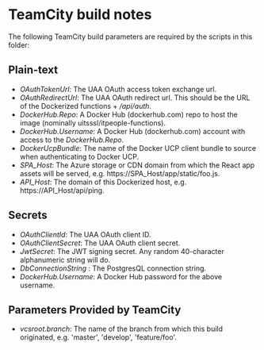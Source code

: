 # TeamCity build notes

The following TeamCity build parameters are required by the scripts in this folder:  

## Plain-text

* _OAuthTokenUrl_: The UAA OAuth access token exchange url.
* _OAuthRedirectUrl_: The UAA OAuth redirect url. This should be the URL of the Dockerized functions + _/api/auth_.
* _DockerHub.Repo_: A Docker Hub (dockerhub.com) repo to host the image (nominally uitsssl/itpeople-functions).
* _DockerHub.Username_: A Docker Hub (dockerhub.com) account with access to the _DockerHub.Repo_.
* _DockerUcpBundle_: The name of the Docker UCP client bundle to source when authenticating to Docker UCP.
* *SPA_Host*: The Azure storage or CDN domain from which the React app assets will be served, e.g. https://SPA_Host/app/static/foo.js.
* *API_Host*: The domain of this Dockerized host, e.g. https://API_Host/api/ping.

## Secrets

* _OAuthClientId_: The UAA OAuth client ID.
* _OAuthClientSecret_: The UAA OAuth client secret.
* _JwtSecret_: The JWT signing secret. Any random 40-character alphanumeric string will do.
* _DbConnectionString_ : The PostgresQL connection string.
* _DockerHub.Username_: A Docker Hub password for the above username.

## Parameters Provided by TeamCity

* _vcsroot.branch_: The name of the branch from which this build originated, e.g. 'master', 'develop', 'feature/foo'.